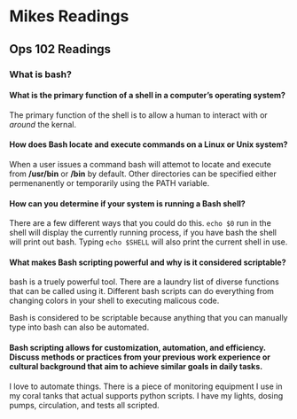 # Mikes Readings

## Ops 102 Readings

### What is bash?

#### What is the primary function of a shell in a computer’s operating system?
  The primary function of the shell is to allow a human to interact with or *around* the kernal.

#### How does Bash locate and execute commands on a Linux or Unix system?
  When a user issues a command bash will attemot to locate and execute from **/usr/bin** or **/bin** by default. 
  Other directories can be specified either permenanently or temporarily using the PATH variable.

#### How can you determine if your system is running a Bash shell?
  There are a few different ways that you could do this. 
  `echo $0` run in the shell will display the currently running process, if you have bash the shell will print out bash.
  Typing `echo $SHELL` will also print the current shell in use.

#### What makes Bash scripting powerful and why is it considered scriptable? 
  bash is a truely powerful tool. There are a laundry list of diverse functions that can be called using it.
  Different bash scripts can do everything from changing colors in your shell to executing malicous code.

  Bash is considered to be scriptable because anything that you can manually type into bash can also be automated.

#### Bash scripting allows for customization, automation, and efficiency. Discuss methods or practices from your previous work experience or cultural background that aim to achieve similar goals in daily tasks. 
  I love to automate things. There is a piece of monitoring equipment I use in my coral tanks that actual supports python scripts. I have my lights, dosing pumps, circulation, and tests all scripted.
  
  
  



